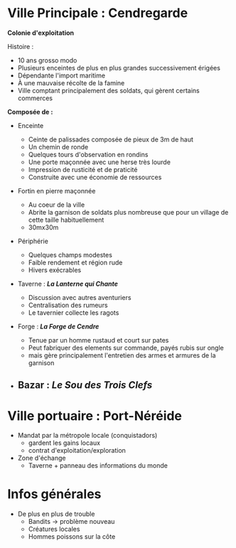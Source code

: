 
# Ville Principale  : Cendregarde

**Colonie d'exploitation**

Histoire : 
- 10 ans grosso modo
- Plusieurs enceintes de plus en plus grandes  successivement érigées
- Dépendante l'import maritime
- À une mauvaise récolte de la famine
- Ville comptant principalement des soldats, qui gèrent certains commerces

**Composée de :**

- Enceinte
	- Ceinte de palissades composée de pieux de 3m de haut
	- Un chemin de ronde
	- Quelques tours d'observation en rondins
	- Une porte maçonnée avec une herse très lourde
	- Impression de rusticité et de praticité
	- Construite avec une économie de ressources

- Fortin en pierre maçonnée
	- Au coeur de la ville
	- Abrite la garnison de soldats plus nombreuse que pour un village de cette taille habituellement
	- 30mx30m

- Périphérie
	- Quelques champs modestes
	- Faible rendement et région rude
	- Hivers exécrables

- Taverne : ***La Lanterne qui Chante***
	- Discussion avec autres aventuriers
	- Centralisation des rumeurs
	- Le tavernier collecte les ragots

- Forge : ***La Forge de Cendre***
	- Tenue par un homme rustaud et court sur pates
	- Peut fabriquer des elements sur commande, payés rubis sur ongle
	- mais gère principalement l'entretien des armes et armures de la garnison

- Bazar : ***Le Sou des Trois Clefs***
	- 


# Ville portuaire : Port-Néréide

- Mandat par la métropole locale (conquistadors)
	- gardent les gains locaux
	- contrat d'exploitation/exploration
- Zone d'échange
	- Taverne + panneau des informations du monde

# Infos générales

- De plus en plus de trouble 
	- Bandits -> problème nouveau
	- Créatures locales
	- Hommes poissons sur la côte